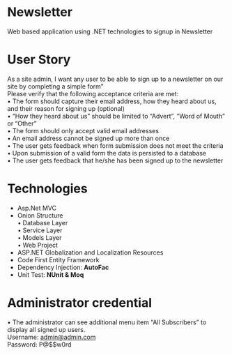 # Newsletter
Web based application using .NET technologies to signup in Newsletter

# User Story
As a site admin, I want any user to be able to sign up to a newsletter on our site by completing a simple form”  
Please verify that the following acceptance criteria are met:  
•	The form should capture their email address, how they heard about us, and their reason for signing up (optional)  
•	“How they heard about us” should be limited to “Advert”, “Word of Mouth” or “Other”  
•	The form should only accept valid email addresses  
•	An email address cannot be signed up more than once  
•	The user gets feedback when form submission does not meet the criteria  
•	Upon submission of a valid form the data is persisted to a database  
•	The user gets feedback that he/she has been signed up to the newsletter  


# Technologies
- Asp.Net MVC  
- Onion Structure  
•	Database Layer  
•	Service Layer  
•	Models Layer  
•	Web Project  
- ASP.NET Globalization and Localization Resources  
- Code First Entity Framework  
- Dependency Injection: **AutoFac**  
- Unit Test: **NUnit & Moq**  

# Administrator credential 
•	The administrator can see additional menu item “All Subscribers” to display all signed up users.  
Username: admin@admin.com  
Password: P@$$w0rd
